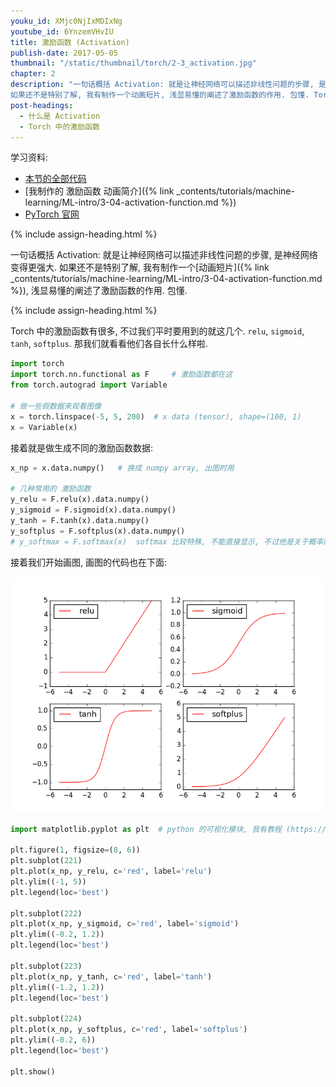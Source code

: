 ```yaml
---
youku_id: XMjc0NjIxMDIxNg
youtube_id: 6YnzemVHvIU
title: 激励函数 (Activation)
publish-date: 2017-05-05
thumbnail: "/static/thumbnail/torch/2-3_activation.jpg"
chapter: 2
description: "一句话概括 Activation: 就是让神经网络可以描述非线性问题的步骤, 是神经网络变得更强大.
如果还不是特别了解, 我有制作一个动画短片, 浅显易懂的阐述了激励函数的作用. 包懂. Torch 中的激励函数有很多, 不过我们平时要用到的就这几个. relu, sigmoid, tanh, softplus. 那我们就看看他们各自长什么样啦."
post-headings:
  - 什么是 Activation
  - Torch 中的激励函数
---
```



学习资料:
  * [本节的全部代码](https://github.com/MorvanZhou/PyTorch-Tutorial/blob/master/tutorial-contents/203_activation.py)
  * [我制作的 激励函数 动画简介]({% link _contents/tutorials/machine-learning/ML-intro/3-04-activation-function.md %})
  * [PyTorch 官网](http://pytorch.org/)




{% include assign-heading.html %}

一句话概括 Activation: 就是让神经网络可以描述非线性问题的步骤, 是神经网络变得更强大.
如果还不是特别了解, 我有制作一个[动画短片]({% link _contents/tutorials/machine-learning/ML-intro/3-04-activation-function.md %}), 浅显易懂的阐述了激励函数的作用. 包懂.


{% include assign-heading.html %}

Torch 中的激励函数有很多, 不过我们平时要用到的就这几个. `relu`, `sigmoid`, `tanh`, `softplus`. 那我们就看看他们各自长什么样啦.

```python
import torch
import torch.nn.functional as F     # 激励函数都在这
from torch.autograd import Variable

# 做一些假数据来观看图像
x = torch.linspace(-5, 5, 200)  # x data (tensor), shape=(100, 1)
x = Variable(x)
```

接着就是做生成不同的激励函数数据:

```python
x_np = x.data.numpy()   # 换成 numpy array, 出图时用

# 几种常用的 激励函数
y_relu = F.relu(x).data.numpy()
y_sigmoid = F.sigmoid(x).data.numpy()
y_tanh = F.tanh(x).data.numpy()
y_softplus = F.softplus(x).data.numpy()
# y_softmax = F.softmax(x)  softmax 比较特殊, 不能直接显示, 不过他是关于概率的, 用于分类
```

接着我们开始画图, 画图的代码也在下面:

<img class="course-image" src="/static/results/torch/2-3-1.png" alt="{{ page.title }}{% increment image-count %}">

```python
import matplotlib.pyplot as plt  # python 的可视化模块, 我有教程 (https://morvanzhou.github.io/tutorials/data-manipulation/plt/)

plt.figure(1, figsize=(8, 6))
plt.subplot(221)
plt.plot(x_np, y_relu, c='red', label='relu')
plt.ylim((-1, 5))
plt.legend(loc='best')

plt.subplot(222)
plt.plot(x_np, y_sigmoid, c='red', label='sigmoid')
plt.ylim((-0.2, 1.2))
plt.legend(loc='best')

plt.subplot(223)
plt.plot(x_np, y_tanh, c='red', label='tanh')
plt.ylim((-1.2, 1.2))
plt.legend(loc='best')

plt.subplot(224)
plt.plot(x_np, y_softplus, c='red', label='softplus')
plt.ylim((-0.2, 6))
plt.legend(loc='best')

plt.show()
```




